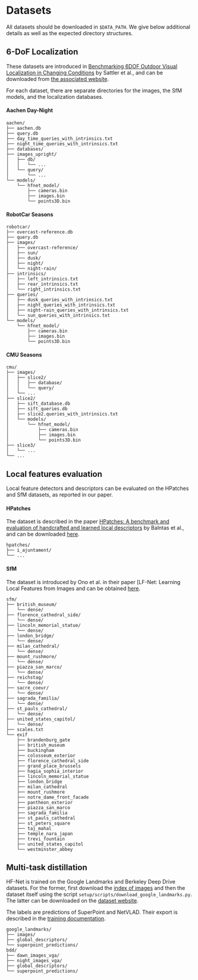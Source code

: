 # Datasets

All datasets should be downloaded in `$DATA_PATH`. We give below additional details as well as the expected directory structures.

## 6-DoF Localization

These datasets are introduced in [Benchmarking 6DOF Outdoor Visual Localization in Changing Conditions](https://arxiv.org/abs/1707.09092) by Sattler et al., and can be downloaded from [the associated website](http://www.visuallocalization.net/).

For each dataset, there are separate directories for the images, the SfM models, and the localization databases.

#### Aachen Day-Night

```
aachen/
├── aachen.db
├── query.db
├── day_time_queries_with_intrinsics.txt
├── night_time_queries_with_intrinsics.txt
├── databases/
├── images_upright/
│   ├── db/
│   │   └── ...
│   └── query/
│       └── ...
└── models/
    └── hfnet_model/
        ├── cameras.bin
        ├── images.bin
        └── points3D.bin
```

#### RobotCar Seasons

```
robotcar/
├── overcast-reference.db
├── query.db
├── images/
│   ├── overcast-reference/
│   ├── sun/
│   ├── dusk/
│   ├── night/
│   └── night-rain/
├── intrinsics/
│   ├── left_intrinsics.txt
│   ├── rear_intrinsics.txt
│   └── right_intrinsics.txt
├── queries/
│   ├── dusk_queries_with_intrinsics.txt
│   ├── night_queries_with_intrinsics.txt
│   ├── night-rain_queries_with_intrinsics.txt
│   └── sun_queries_with_intrinsics.txt
└── models/
    └── hfnet_model/
        ├── cameras.bin
        ├── images.bin
        └── points3D.bin
```

#### CMU Seasons

```
cmu/
├── images/
│   ├── slice2/
│   │   ├── database/
│   │   └── query/
│   └── ...
├── slice2/
│   ├── sift_database.db
│   ├── sift_queries.db
│   ├── slice2.queries_with_intrinsics.txt
│   └── models/
│       └── hfnet_model/
│           ├── cameras.bin
│           ├── images.bin
│           └── points3D.bin
├── slice3/
│   └── ...
└── ...
```

## Local features evaluation

Local feature detectors and descriptors can be evaluated on the HPatches and SfM datasets, as reported in our paper.

#### HPatches

The dataset is described in the paper [HPatches: A benchmark and evaluation of handcrafted and learned local descriptors](https://arxiv.org/pdf/1704.05939.pdf) by Balntas et al., and can be downloaded [here](https://github.com/hpatches/hpatches-dataset).

```
hpatches/
├── i_ajuntament/
└── ...
```

#### SfM

The dataset is introduced by Ono et al. in their paper [LF-Net: Learning Local Features from Images and can be obtained [here](https://github.com/vcg-uvic/sfm_benchmark_release).

```
sfm/
├── british_museum/
│   └── dense/
├── florence_cathedral_side/
│   └── dense/
├── lincoln_memorial_statue/
│   └── dense/
├── london_bridge/
│   └── dense/
├── milan_cathedral/
│   └── dense/
├── mount_rushmore/
│   └── dense/
├── piazza_san_marco/
│   └── dense/
├── reichstag/
│   └── dense/
├── sacre_coeur/
│   └── dense/
├── sagrada_familia/
│   └── dense/
├── st_pauls_cathedral/
│   └── dense/
├── united_states_capitol/
│   └── dense/
├── scales.txt
└── exif
    ├── brandenburg_gate
    ├── british_museum
    ├── buckingham
    ├── colosseum_exterior
    ├── florence_cathedral_side
    ├── grand_place_brussels
    ├── hagia_sophia_interior
    ├── lincoln_memorial_statue
    ├── london_bridge
    ├── milan_cathedral
    ├── mount_rushmore
    ├── notre_dame_front_facade
    ├── pantheon_exterior
    ├── piazza_san_marco
    ├── sagrada_familia
    ├── st_pauls_cathedral
    ├── st_peters_square
    ├── taj_mahal
    ├── temple_nara_japan
    ├── trevi_fountain
    ├── united_states_capitol
    └── westminster_abbey
```

## Multi-task distillation

HF-Net is trained on the Google Landmarks and Berkeley Deep Drive datasets. For the former, first download the [index of images](https://github.com/ethz-asl/hierarchical_loc/releases/download/1.0/google_landmarks_index.csv) and then the dataset itself using the script `setup/scripts/download_google_landmarks.py`. The latter can be downloaded on the [dataset website](https://bdd-data.berkeley.edu/).

The labels are predictions of SuperPoint and NetVLAD. Their export is described in the [training documentation](doc/training.md).

```
google_landmarks/
├── images/
├── global_descriptors/
└── superpoint_predictions/
bdd/
├── dawn_images_vga/
├── night_images_vga/
├── global_descriptors/
└── superpoint_predictions/
```
